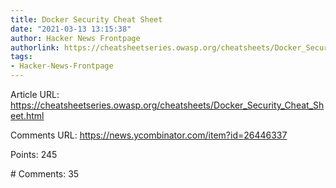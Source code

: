 ```yaml
---
title: Docker Security Cheat Sheet
date: "2021-03-13 13:15:38"
author: Hacker News Frontpage
authorlink: https://cheatsheetseries.owasp.org/cheatsheets/Docker_Security_Cheat_Sheet.html
tags:
- Hacker-News-Frontpage
---
```


<p>Article URL: <a href="https://cheatsheetseries.owasp.org/cheatsheets/Docker_Security_Cheat_Sheet.html">https://cheatsheetseries.owasp.org/cheatsheets/Docker_Security_Cheat_Sheet.html</a></p>
<p>Comments URL: <a href="https://news.ycombinator.com/item?id=26446337">https://news.ycombinator.com/item?id=26446337</a></p>
<p>Points: 245</p>
<p># Comments: 35</p>
